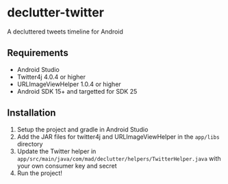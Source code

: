 # declutter-twitter
A decluttered tweets timeline for Android

## Requirements
- Android Studio
- Twitter4j 4.0.4 or higher
- URLImageViewHelper 1.0.4 or higher
- Android SDK 15+ and targetted for SDK 25

## Installation

1. Setup the project and gradle in Android Studio
2. Add the JAR files for twitter4j and URLImageViewHelper in the `app/libs` directory
3. Update the Twitter helper in `app/src/main/java/com/mad/declutter/helpers/TwitterHelper.java` with your own consumer key and secret
4. Run the project!
